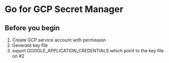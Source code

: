 # Go for GCP Secret Manager
## Before you begin
1. Create GCP service account with permission
2. Generate key file
3. export GOOGLE_APPLICATION_CREDENTIALS which point to the key file on #2
